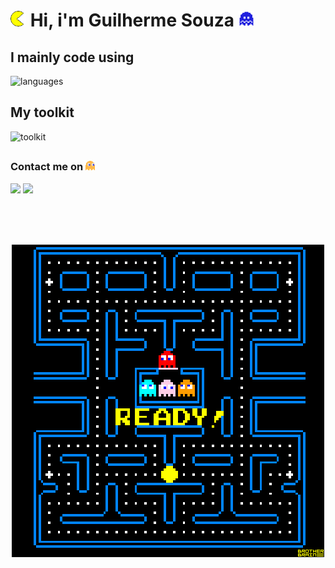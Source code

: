 
<h1><img src="img/pacman2.gif" width="25"> Hi, i'm Guilherme Souza <img src="img/ghostFear.gif" width="25"> </h1>

<h2>I mainly code using</h2>
  <img alt="languages" src="https://skillicons.dev/icons?i=js,nodejs,php,laravel,rust,python,mysql">
<h2>My toolkit</h2>
<img alt="toolkit" src="https://skillicons.dev/icons?i=vim,vscode,git,linux">
<h2></h2>
<h3>Contact me on <img src="img/gostOrange.gif" width=15></h3>
      <a href="https://t.me/call_GS"><img src="https://img.shields.io/badge/Telegram-26A5E4.svg?style=for-the-badge&logo=Telegram&logoColor=white"></a>
      <a href="mailto:contactmeGS@proton.me"><img src="https://img.shields.io/badge/ProtonMail-6D4AFF.svg?style=for-the-badge&logo=ProtonMail&logoColor=white"></a>
      
<br><br><br>
<p align="center">
  <img src="img/pacmanGame.gif">
</p>
